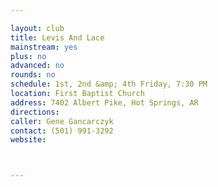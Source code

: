 ```yaml
---

layout: club
title: Levis And Lace
mainstream: yes
plus: no
advanced: no
rounds: no
schedule: 1st, 2nd &amp; 4th Friday, 7:30 PM
location: First Baptist Church
address: 7402 Albert Pike, Hot Springs, AR
directions: 
caller: Gene Gancarczyk
contact: (501) 991-3292
website: 



---
```



